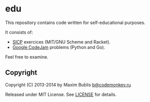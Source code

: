 # edu

This repository contains code written for self-educational purposes.

It consists of:

* [SICP](http://mitpress.mit.edu/sicp/full-text/book/book.html) exercices (MIT/GNU Scheme and Racket).
* [Google CodeJam](https://code.google.com/codejam/) problems (Python and Go).

Feel free to examine.

## Copyright

Copyright (C) 2013-2014 by Maxim Bublis <b@codemonkey.ru>

Released under MIT License. See [LICENSE](https://github.com/satori/edu/blob/master/LICENSE) for details.
